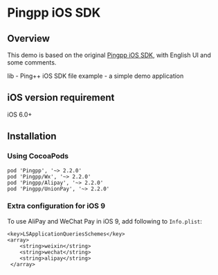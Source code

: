 # Pingpp iOS SDK

## Overview

This demo is based on the original [Pingpp iOS SDK](https://github.com/PingPlusPlus/pingpp-ios), with English UI and some comments.

lib - Ping++ iOS SDK file
example - a simple demo application

## iOS version requirement

iOS 6.0+

## Installation

### Using CocoaPods

    pod 'Pingpp', '~> 2.2.0'
    pod 'Pingpp/Wx', '~> 2.2.0'
    pod 'Pingpp/Alipay', '~> 2.2.0'
    pod 'Pingpp/UnionPay', '~> 2.2.0'

### Extra configuration for iOS 9

To use AliPay and WeChat Pay in iOS 9, add following to `Info.plist`:

    <key>LSApplicationQueriesSchemes</key>
    <array>
        <string>weixin</string>
        <string>wechat</string>
        <string>alipay</string>
     </array>

